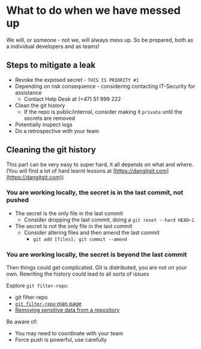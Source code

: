 # What to do when we have messed up

We will, or someone - not we, will always mess up. So be prepared, both as a individual developers and as teams!

## Steps to mitigate a leak

- Revoke the exposed secret - `THIS IS PRIORITY #1`
- Depending on risk consequence - considering contacting IT-Security for assistance
  - Contact Help Desk at (+47) 51 999 222
- Clean the git history
  - If the repo is public/internal, consider making it `private` until the secrets are removed
- Potentially inspect logs
- Do a retrospective with your team

## Cleaning the git history

This part can be very easy to super hard, it all depends on what and where. (You will find a lot of hard learnt lessons at [https://dangitgit.com](https://dangitgit.com))

### You are working locally, the secret is in the last commit, not pushed

- The secret is the only file in the last commit
  - Consider dropping the last commit, doing a `git reset --hard HEAD~1`
- The secret is not the only file in the last commit
  - Consider altering files and then amend the last commit
    - `git add [files]; git commit --amend`

### You are working locally, the secret is beyond the last commit

Then things could get complicated. Git is distributed, you are not on your own. Rewriting the history could lead to all sorts of issues

Explore `git filter-repo`:

- git filter-repo
- [`git filter-repo` man page](https://htmlpreview.github.io/?https://github.com/newren/git-filter-repo/blob/docs/html/git-filter-repo.html)
- [Removing sensitive data from a repository](https://docs.github.com/en/authentication/keeping-your-account-and-data-secure/removing-sensitive-data-from-a-repository)

Be aware of:

- You may need to coordinate with your team
- Force push is powerful, use carefully
